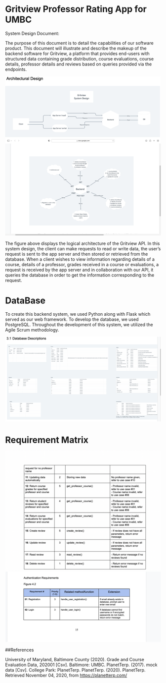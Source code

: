 # Gritview Professor Rating App for UMBC 

System Design Document:

The purpose of this document is to detail the capabilities of our software product. This document will illustrate and describe the makeup of the backend software 
for Gritview, a platform that provides end-users with structured data containing grade distribution, course evaluations, course details, professor details and 
reviews based on queries provided via the endpoints.

![](Architecture.png)
![](Architecture2.png)

The figure above displays the logical architecture of the Gritview API. In this system design, the client can make requests to read or write data, the user’s request is sent to the app server and then stored or retrieved from the database. When a client wishes to view information regarding details of a course, details of a professor, grades received in a course or evaluations, a request is received by the app server and in collaboration with our API, it queries the database in order to get the information corresponding to the request.

# DataBase 

To create this backend system, we used Python along with Flask which served as our web framework. To develop the database, we used PostgreSQL. Throughout the development of this system, we utilized the Agile Scrum methodology. 

![](Screen%20Shot%202021-10-09%20at%2010.20.02%20PM.png)

# Requirement Matrix

![](Screen%20Shot%202021-10-09%20at%2010.22.18%20PM.png)
![](Screen%20Shot%202021-10-09%20at%2010.22.45%20PM.png)



##References

University of Maryland, Baltimore County (2020). Grade and Course Evaluation Data, 202001 [Csv]. Baltimore: UMBC.
PlanetTerp. (2017). mock data [Csv]. College Park: PlanetTerp.
PlanetTerp. (2020). PlanetTerp. Retrieved November 04, 2020, from https://planetterp.com/
